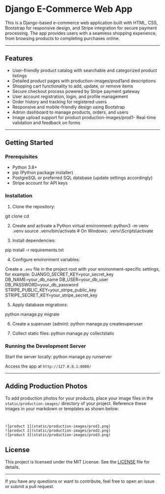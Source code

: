 # Django E-Commerce Web App

This is a Django-based e-commerce web application built with HTML, CSS, Bootstrap for responsive design, and Stripe integration for secure payment processing. The app provides users with a seamless shopping experience, from browsing products to completing purchases online.

---

## Features

- User-friendly product catalog with searchable and categorized product listings
- Detailed product pages with production-images/prod1and descriptions
- Shopping cart functionality to add, update, or remove items
- Secure checkout process powered by Stripe payment gateway
- User account registration, login, and profile management
- Order history and tracking for registered users
- Responsive and mobile-friendly design using Bootstrap
- Admin dashboard to manage products, orders, and users
- Image upload support for product production-images/prod1- Real-time validation and feedback on forms

---

## Getting Started

### Prerequisites

- Python 3.8+
- pip (Python package installer)
- PostgreSQL or preferred SQL database (update settings accordingly)
- Stripe account for API keys

### Installation

1. Clone the repository:

git clone <repository-url>
cd <project-folder>

2. Create and activate a Python virtual environment:
python3 -m venv .venv
source .venv/bin/activate # On Windows: .venv\Scripts\activate

3. Install dependencies:

pip install -r requirements.txt

4. Configure environment variables:

Create a `.env` file in the project root with your environment-specific settings, for example:
DJANGO_SECRET_KEY=your_secret_key
DB_NAME=your_db_name
DB_USER=your_db_user
DB_PASSWORD=your_db_password
STRIPE_PUBLIC_KEY=your_stripe_public_key
STRIPE_SECRET_KEY=your_stripe_secret_key


5. Apply database migrations:

python manage.py migrate


6. Create a superuser (admin):
python manage.py createsuperuser

7. Collect static files:
python manage.py collectstatic

### Running the Development Server

Start the server locally:
python manage.py runserver



Access the app at `http://127.0.0.1:8000/`


---

## Adding Production Photos

To add production photos for your products, place your image files in the `static/production-images/` directory of your project. Reference these images in your markdown or templates as shown below:

```


![product 1](static/production-images/prod1.png)
![product 2](static/production-images/prod2.png)
![product 3](static/production-images/prod3.png)
```


## License

This project is licensed under the MIT License. See the [LICENSE](LICENSE) file for details.

---

If you have any questions or want to contribute, feel free to open an issue or submit a pull request.





